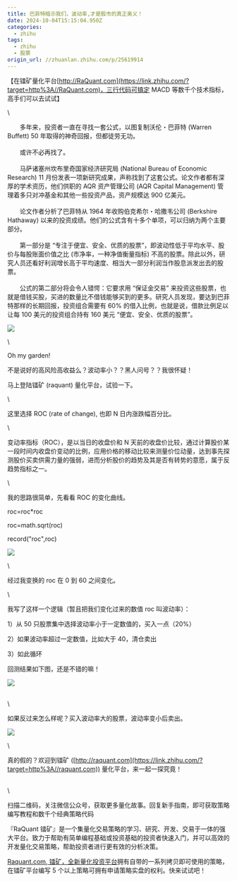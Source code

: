 ```yaml
---
title: 巴菲特暗示我们，波动率,才是股市的真正奥义！
date: 2024-10-04T15:15:04.950Z
categories:
  - zhihu
tags:
  - zhihu
  - 股票
origin_url: //zhuanlan.zhihu.com/p/25619914
---
```

【在镭矿量化平台[http://RaQuant.com](https://link.zhihu.com/?target=http%3A//RaQuant.com)，三行代码可搞定 MACD 等数千个技术指标，高手们可以去试试】

\


　　多年来，投资者一直在寻找一套公式，以图复制沃伦・巴菲特 (Warren Buffett) 50 年取得的神奇回报，但都徒劳无功。\
\
　　或许不必再找了。\
\
　　马萨诸塞州坎布里奇国家经济研究局 (National Bureau of Economic Research) 11 月份发表一项新研究成果，声称找到了这套公式。论文作者都有深厚的学术资历，他们供职的 AQR 资产管理公司 (AQR Capital Management) 管理着多只对冲基金和其他一些投资产品，资产规模达 900 亿美元。\
\
　　论文作者分析了巴菲特从 1964 年收购伯克希尔・哈撒韦公司 (Berkshire Hathaway) 以来的投资成绩。他们的公式含有十多个单项，可以归纳为两个主要部分。\
\
　　第一部分是 “专注于便宜、安全、优质的股票”，即波动性低于平均水平、股价与每股账面价值之比 (市净率，一种净值衡量指标) 不高的股票。除此以外，研究人员还看好利润增长高于平均速度、相当大一部分利润当作股息派发出去的股票。\
\
　　公式的第二部分将会令人错愕：它要求用 “保证金交易” 来投资这些股票，也就是借钱买股，买进的数量比不借钱能够买到的更多。研究人员发现，要达到巴菲特那样的长期回报，投资组合需要有 60% 的借入比例，也就是说，借款比例足以让每 100 美元的投资组合持有 160 美元 “便宜、安全、优质的股票”。

![](https://pic3.zhimg.com/v2-e300bd3e1515ec64c3705a59436a116e_b.jpg)

\


Oh my garden!

不是说好的高风险高收益么？波动率小？？黑人问号？？我很怀疑！

马上登陆镭矿 (raquant) 量化平台，试验一下。

\


这里选择 ROC (rate of change), 也即 N 日内涨跌幅百分比。

\


变动率指标（ROC），是以当日的收盘价和 N 天前的收盘价比较，通过计算股价某一段时间内收盘价变动的比例，应用价格的移动比较来测量价位动量，达到事先探测股价买卖供需力量的强弱，进而分析股价的趋势及其是否有转势的意愿，属于反趋势指标之一。

\


我的思路很简单，先看看 ROC 的变化曲线。

roc=roc\*roc

roc=math.sqrt(roc)

record("roc",roc)

![](https://pic3.zhimg.com/v2-f33fba6abc5971c138bbd6ba1df7d846_b.png)

\


经过我变换的 roc 在 0 到 60 之间变化。

\


我写了这样一个逻辑（暂且把我们变化过来的数值 roc 叫波动率）：

1）从 50 只股票集中选择波动率小于一定数值的，买入一点（20%）

2）如果波动率超过一定数值，比如大于 40，清仓卖出

3）如此循环

回测结果如下图，还是不错的嘛！

![](https://pic2.zhimg.com/v2-e325d8076a47d75fb1d34afa61108dbb_b.png)

\
\


如果反过来怎么样呢？买入波动率大的股票，波动率变小后卖出。

![](https://picx.zhimg.com/v2-d91079b35f7b7654a63d17870fa85feb_b.png)

\


真的假的？欢迎到镭矿 ([http://raquant.com](https://link.zhihu.com/?target=http%3A//raquant.com)) 量化平台，来一起一探究竟！

\
\


扫描二维码，关注微信公众号，获取更多量化故事。回复新手指南，即可获取策略编写教程和数千个经典策略代码

『RaQuant 镭矿』是一个集量化交易策略的学习、研究、开发、交易于一体的强大平台。致力于帮助有简单编程基础或投资基础的投资者快速入门，并可以高效的开发量化交易策略，帮助投资者进行更有效的分析决策。

[Raquant.com, 镭矿，全新量化投资平台](https://link.zhihu.com/?target=http%3A//www.raquant.com/%3Fpk_campaign%3Dzhihu)拥有自带的一系列拷贝即可使用的策略，在镭矿平台编写 5 个以上策略可拥有申请策略实盘的权利。快来试试吧！
